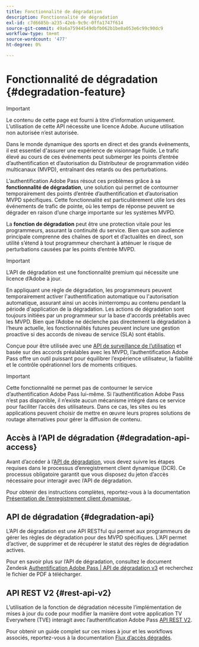 ```yaml
---
title: Fonctionnalité de dégradation
description: Fonctionnalité de dégradation
exl-id: c7d6685b-a235-42eb-9c9c-0ffa1747f614
source-git-commit: 49a6a75944549dbfb062b1be8a053e6c99c90dc9
workflow-type: tm+mt
source-wordcount: '477'
ht-degree: 0%

---
```


# Fonctionnalité de dégradation {#degradation-feature}

>[!IMPORTANT]
>
> Le contenu de cette page est fourni à titre d’information uniquement. L’utilisation de cette API nécessite une licence Adobe. Aucune utilisation non autorisée n’est autorisée.

Dans le monde dynamique des sports en direct et des grands événements, il est essentiel d&#39;assurer une expérience de visionnage fluide. Le trafic élevé au cours de ces événements peut submerger les points d’entrée d’authentification et d’autorisation du Distributeur de programmation vidéo multicanaux (MVPD), entraînant des retards ou des perturbations.

L’authentification Adobe Pass résout ces problèmes grâce à sa **fonctionnalité de dégradation**, une solution qui permet de contourner temporairement des points d’entrée d’authentification et d’autorisation MVPD spécifiques. Cette fonctionnalité est particulièrement utile lors des événements de trafic de pointe, où les temps de réponse peuvent se dégrader en raison d’une charge importante sur les systèmes MVPD.

La **fonction de dégradation** peut être une protection vitale pour les programmeurs, assurant la continuité du service. Bien que son audience principale comprenne des chaînes de sport et d’actualités en direct, son utilité s’étend à tout programmeur cherchant à atténuer le risque de perturbations causées par les points d’entrée MVPD.

>[!IMPORTANT]
>
> L’API de dégradation est une fonctionnalité premium qui nécessite une licence d’Adobe à jour.

En appliquant une règle de dégradation, les programmeurs peuvent temporairement activer l&#39;authentification automatique ou l&#39;autorisation automatique, assurant ainsi un accès ininterrompu au contenu pendant la période d&#39;application de la dégradation. Les actions de dégradation sont toujours initiées par un programmeur sur la base d&#39;accords préétablis avec les MVPD. Bien que l’Adobe ne déclenche pas directement la dégradation à l’heure actuelle, les fonctionnalités futures peuvent inclure une gestion proactive si des accords de niveau de service (SLA) sont établis.

Conçue pour être utilisée avec une [API de surveillance de l’utilisation](/help/authentication/integration-guide-programmers/features-premium/esm/entitlement-service-monitoring-overview.md) et basée sur des accords préalables avec les MVPD, l’authentification Adobe Pass offre un outil puissant pour équilibrer l’expérience utilisateur, la fiabilité et le contrôle opérationnel lors de moments critiques.

>[!IMPORTANT]
>
> Cette fonctionnalité ne permet pas de contourner le service d’authentification Adobe Pass lui-même. Si l’authentification Adobe Pass n’est pas disponible, il n’existe aucun mécanisme intégré dans ce service pour faciliter l’accès des utilisateurs. Dans ce cas, les sites ou les applications peuvent choisir de mettre en œuvre leurs propres solutions de routage alternatives pour gérer la diffusion de contenu.

## Accès à l’API de dégradation {#degradation-api-access}

Avant d’accéder à l’[API de dégradation](#degradation-api), vous devez suivre les étapes requises dans le processus d’enregistrement client dynamique (DCR). Ce processus obligatoire garantit que vous disposez du jeton d’accès nécessaire pour interagir avec l’API de dégradation.

Pour obtenir des instructions complètes, reportez-vous à la documentation [ Présentation de l’enregistrement client dynamique ](/help/authentication/integration-guide-programmers/rest-apis/rest-api-dcr/dynamic-client-registration-overview.md).

## API de dégradation {#degradation-api}

L’API de dégradation est une API RESTful qui permet aux programmeurs de gérer les règles de dégradation pour des MVPD spécifiques. L’API permet d’activer, de supprimer et de récupérer le statut des règles de dégradation actives.

Pour en savoir plus sur l’API de dégradation, consultez le document Zendesk [Authentification Adobe Pass | API de dégradation v3](https://tve.zendesk.com/hc/en-us/articles/33912526308372-Adobe-Pass-Authentication-Degradation-API-v3) et recherchez le fichier de PDF à télécharger.

## API REST V2 {#rest-api-v2}

L’utilisation de la fonction de dégradation nécessite l’implémentation de mises à jour du code pour modifier la manière dont votre application TV Everywhere (TVE) interagit avec l’authentification Adobe Pass [API REST V2](/help/authentication/integration-guide-programmers/rest-apis/rest-api-v2/rest-api-v2-overview.md).

Pour obtenir un guide complet sur ces mises à jour et les workflows associés, reportez-vous à la documentation [Flux d’accès dégradés](/help/authentication/integration-guide-programmers/rest-apis/rest-api-v2/flows/degraded-access-flows/rest-api-v2-access-degraded-flows.md).
